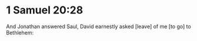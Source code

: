 # 1 Samuel 20:28

And Jonathan answered Saul, David earnestly asked [leave] of me [to go] to Bethlehem: